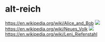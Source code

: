 # alt-reich
https://en.wikipedia.org/wiki/Alice_and_Bob
![](https://github.com/nondejus/alt-nazi/blob/main/ArtBoard%20Image%20(53).jpg)
https://en.wikipedia.org/wiki/Neues_Volk
![](https://github.com/nondejus/alt-nazi/blob/main/ArtBoard%20Image%20(325).jpg)
https://en.wikipedia.org/wiki/Leni_Riefenstahl
